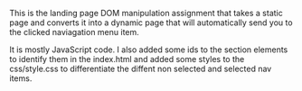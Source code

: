 This is the landing page DOM manipulation assignment that takes
a static page and converts it into a dynamic page that will
automatically send you to the clicked naviagation menu item.

It is mostly JavaScript code.  I also added some ids to the section elements to identify them in the index.html and added some styles to the css/style.css to differentiate the diffent non selected and selected nav items.


